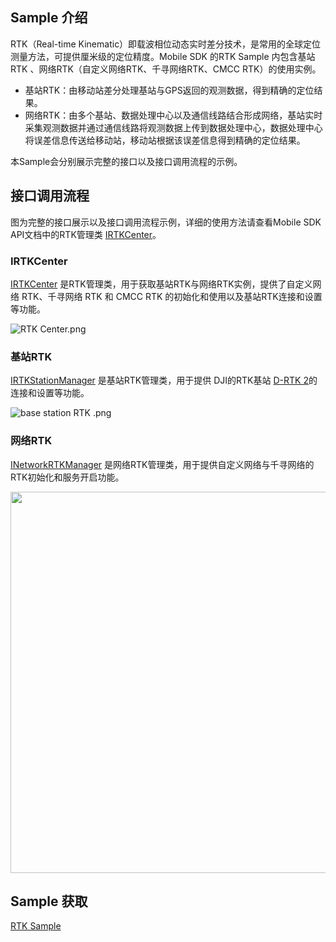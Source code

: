 ## Sample 介绍
RTK（Real-time Kinematic）即载波相位动态实时差分技术，是常用的全球定位测量方法，可提供厘米级的定位精度。Mobile SDK 的RTK Sample 内包含基站RTK 、网络RTK（自定义网络RTK、千寻网络RTK、CMCC RTK）的使用实例。
* 基站RTK：由移动站差分处理基站与GPS返回的观测数据，得到精确的定位结果。
* 网络RTK：由多个基站、数据处理中心以及通信线路结合形成网络，基站实时采集观测数据并通过通信线路将观测数据上传到数据处理中心，数据处理中心将误差信息传送给移动站，移动站根据该误差信息得到精确的定位结果。

本Sample会分别展示完整的接口以及接口调用流程的示例。


## 接口调用流程
图为完整的接口展示以及接口调用流程示例，详细的使用方法请查看Mobile SDK API文档中的RTK管理类 [IRTKCenter](https://developer.dji.com/cn/api-reference-v5/android-api/Components/IRTKCenter/IRTKCenter.html)。

### IRTKCenter
[IRTKCenter](https://developer.dji.com/cn/api-reference-v5/android-api/Components/IRTKCenter/IRTKCenter.html) 是RTK管理类，用于获取基站RTK与网络RTK实例，提供了自定义网络 RTK、千寻网络 RTK 和 CMCC RTK 的初始化和使用以及基站RTK连接和设置等功能。


![RTK Center.png](https://terra-1-g.djicdn.com/71a7d383e71a4fb8887a310eb746b47f/msdk/Documentation/V5.1/RTK%20Center%20API%20calling.png)

### 基站RTK
[IRTKStationManager](https://developer.dji.com/cn/api-reference-v5/android-api/Components/IRTKCenter/IRTKStationManager.html) 是基站RTK管理类，用于提供 DJI的RTK基站 [D-RTK 2](https://www.dji.com/cn/d-rtk-2?site=brandsite&from=insite_search)的连接和设置等功能。

![base station RTK .png](https://terra-1-g.djicdn.com/84f990b0bbd145e6a3930de0c55d3b2b/admin/doc/55280485-d234-48dd-baf5-4a180fedd8ee.png)


### 网络RTK
[INetworkRTKManager](https://developer.dji.com/cn/api-reference-v5/android-api/Components/IRTKCenter/INetworkRTKManager.html) 是网络RTK管理类，用于提供自定义网络与千寻网络的RTK初始化和服务开启功能。

<div align=center><img src="https://terra-1-g.djicdn.com/71a7d383e71a4fb8887a310eb746b47f/msdk/Documentation/V5.1/network%20RTK.png" width="800" height = "610"></div>



## Sample 获取

[RTK Sample](https://github.com/dji-sdk/Mobile-SDK-Android-V5/blob/dev-sdk-main/SampleCode-V5/android-sdk-v5-sample/src/main/java/dji/sampleV5/aircraft/pages/RTKCenterFragment.kt)


